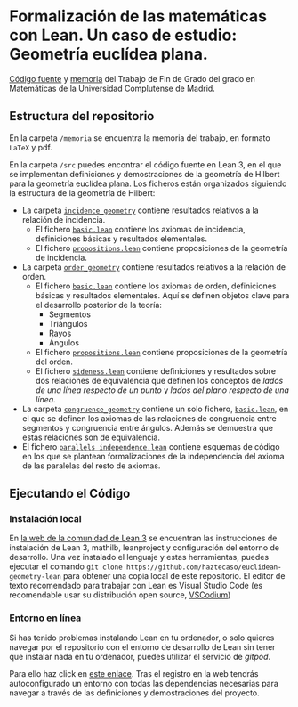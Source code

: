 # Formalización de las matemáticas con Lean. Un caso de estudio: Geometría euclídea plana.

[Código fuente](./src) y [memoria](./memoria/memoria.pdf) del Trabajo de Fin de Grado del grado en Matemáticas de la Universidad Complutense de Madrid. 

## Estructura del repositorio

En la carpeta `/memoria` se encuentra la memoria del trabajo, en formato `LaTeX` y pdf.

En la carpeta `/src` puedes encontrar el código fuente en Lean 3, en el que se implementan definiciones y demostraciones de la geometría de Hilbert para la geometría euclídea plana. Los ficheros están organizados siguiendo la estructura de la geometría de Hilbert:

- La carpeta [`incidence_geometry`](./src/incidence_geometry/) contiene resultados relativos a la relación de incidencia.
  - El fichero [`basic.lean`](./src/incidence_geometry/basic.lean) contiene los axiomas de incidencia, definiciones básicas y resultados elementales.
  - El fichero [`propositions.lean`](./src/incidence_geometry/propositions.lean) contiene proposiciones de la geometría de incidencia.
- La carpeta [`order_geometry`](./src/order_geometry/) contiene resultados relativos a la relación de orden.
  - El fichero [`basic.lean`](./src/order_geometry/basic.lean) contiene los axiomas de orden, definiciones básicas y resultados elementales. Aquí se definen objetos clave para el desarrollo posterior de la teoría:
    - Segmentos
    - Triángulos
    - Rayos
    - Ángulos 
  - El fichero [`propositions.lean`](./src/order_geometry/propositions.lean) contiene proposiciones de la geometría del orden.
  - El fichero [`sideness.lean`](./src/order_geometry/sideness.lean) contiene definiciones y resultados sobre dos relaciones de equivalencia que definen los conceptos de *lados de una línea respecto de un punto* y *lados del plano respecto de una línea*.
- La carpeta [`congruence_geometry`](./src/congruence_geometry/) contiene un solo fichero, [`basic.lean`](./src/congruence_geometry/basic.lean), en el que se definen los axiomas de las relaciones de congruencia entre segmentos y congruencia entre ángulos. Además se demuestra que estas relaciones son de equivalencia.
- El fichero [`parallels_independence.lean`](./src/parallels_independence.lean) contiene esquemas de código en los que se plantean formalizaciones de la independencia del axioma de las paralelas del resto de axiomas.


## Ejecutando el Código

### Instalación local

En [la web de la comunidad de Lean 3](https://leanprover-community.github.io/get_started.html) se encuentran las instrucciones de instalación de Lean 3, mathilb, leanproject y configuración del entorno de desarrollo. Una vez instalado el lenguaje y estas herramientas, puedes ejecutar el comando `git clone https://github.com/haztecaso/euclidean-geometry-lean` para obtener una copia local de este repositorio. El editor de texto recomendado para trabajar con Lean es Visual Studio Code (es recomendable usar su distribución open source, [VSCodium](https://vscodium.com/))

### Entorno en línea

Si has tenido problemas instalando Lean en tu ordenador, o solo quieres navegar por el repositorio con el entorno de desarrollo de Lean sin tener que instalar nada en tu ordenador, puedes utilizar el servicio de *gitpod*.

Para ello haz click en [este enlace](https://gitpod.io/#/https://github.com/haztecaso/euclidean-geometry-lean). Tras el registro en la web tendrás autoconfigurado un entorno con todas las dependencias necesarias para navegar a través de las definiciones y demostraciones del proyecto.

